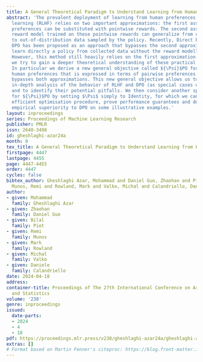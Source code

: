 ```yaml
---
title: A General Theoretical Paradigm to Understand Learning from Human Preferences
abstract: 'The prevalent deployment of learning from human preferences through reinforcement
  learning (RLHF) relies on two important approximations: the first assumes that pairwise
  preferences can be substituted with pointwise rewards. The second assumes that a
  reward model trained on these pointwise rewards can generalize from collected data
  to out-of-distribution data sampled by the policy. Recently, Direct Preference Optimisation
  DPO has been proposed as an approach that bypasses the second approximation and
  learn directly a policy from collected data without the reward modelling stage.
  However, this method still heavily relies on the first approximation. In this paper
  we try to gain a deeper theoretical understanding of these practical algorithms.
  In particular we derive a new general objective called ${\Psi}$PO for learning from
  human preferences that is expressed in terms of pairwise preferences and therefore
  bypasses both approximations. This new general objective allows us to perform an
  in-depth analysis of the behavior of RLHF and DPO (as special cases of ${\Psi}$PO)
  and to identify their potential pitfalls. We then consider another special case
  for ${\Psi}$PO by setting $\Psi$ simply to Identity, for which we can derive an
  efficient optimisation procedure, prove performance guarantees and demonstrate its
  empirical superiority to DPO on some illustrative examples.'
layout: inproceedings
series: Proceedings of Machine Learning Research
publisher: PMLR
issn: 2640-3498
id: gheshlaghi-azar24a
month: 0
tex_title: A General Theoretical Paradigm to Understand Learning from Human Preferences
firstpage: 4447
lastpage: 4455
page: 4447-4455
order: 4447
cycles: false
bibtex_author: Gheshlaghi Azar, Mohammad and Daniel Guo, Zhaohan and Piot, Bilal and
  Munos, Remi and Rowland, Mark and Valko, Michal and Calandriello, Daniele
author:
- given: Mohammad
  family: Gheshlaghi Azar
- given: Zhaohan
  family: Daniel Guo
- given: Bilal
  family: Piot
- given: Remi
  family: Munos
- given: Mark
  family: Rowland
- given: Michal
  family: Valko
- given: Daniele
  family: Calandriello
date: 2024-04-18
address:
container-title: Proceedings of The 27th International Conference on Artificial Intelligence
  and Statistics
volume: '238'
genre: inproceedings
issued:
  date-parts:
  - 2024
  - 4
  - 18
pdf: https://proceedings.mlr.press/v238/gheshlaghi-azar24a/gheshlaghi-azar24a.pdf
extras: []
# Format based on Martin Fenner's citeproc: https://blog.front-matter.io/posts/citeproc-yaml-for-bibliographies/
---
```

